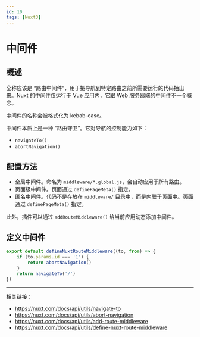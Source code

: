 ```yaml
---
id: 10
tags: [Nuxt3]
---
```


# 中间件

## 概述

全称应该是 “路由中间件”，用于把导航到特定路由之前所需要运行的代码抽出来。Nuxt 的中间件仅运行于 Vue 应用内，它跟 Web 服务器端的中间件不一个概念。

中间件的名称会被格式化为 kebab-case。

中间件本质上是一种 “路由守卫”。它对导航的控制能力如下：

* `navigateTo()`
* `abortNavigation()`


## 配置方法

* 全局中间件。命名为 `middleware/*.global.js`，会自动应用于所有路由。
* 页面级中间件。页面通过 `definePageMeta()` 指定。
* 匿名中间件。代码不是存放在 `middleware/` 目录中，而是内联于页面中。页面通过 `definePageMeta()` 指定。

此外，插件可以通过 `addRouteMiddleware()` 给当前应用动态添加中间件。


## 定义中间件

```js
export default defineNuxtRouteMiddleware((to, from) => {
	if (to.params.id === '1') {
		return abortNavigation()
	}
	return navigateTo('/')
})
```

***

相关链接：

* https://nuxt.com/docs/api/utils/navigate-to
* https://nuxt.com/docs/api/utils/abort-navigation
* https://nuxt.com/docs/api/utils/add-route-middleware
* https://nuxt.com/docs/api/utils/define-nuxt-route-middleware
